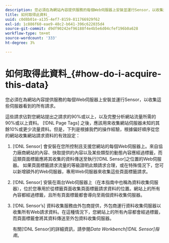 ```yaml
---
description: 您必須在為網站內容提供服務的每個Web伺服器上安裝並運行Sensor，以收集這些伺服器看到的所有請求。
title: 如何取得此資料_
uuid: c0d8b01e-a135-4ef7-8159-811766929f62
exl-id: 1c886f60-eae9-48c2-b641-396c622035d4
source-git-commit: d9df90242ef96188f4e4b5e6d04cfef196b0a628
workflow-type: tm+mt
source-wordcount: '333'
ht-degree: 3%

---
```


# 如何取得此資料_{#how-do-i-acquire-this-data}

您必須在為網站內容提供服務的每個Web伺服器上安裝並運行Sensor，以收集這些伺服器看到的所有請求。

這些請求佔對您網站提出之請求的90%或以上，以及完整分析網站流量所需的90%或以上資料。 [!DNL Page Tags] 之後，應該用來收集網站伺服器未知的其餘10%或更少流量資料。但是，下列是根據我們的操作經驗，根據偏好順序從您的網站收集網站請求資料的有效設定：

1. [!DNL Sensor] 會安裝在您所控制且支援您網站的每個Web伺服器上。來自協力廠商網站的內容、快取提供的內容以及某些類型的動態內容應經過標籤，而這類頁面標籤應將其收集的資料傳送至執行[!DNL Sensor]之位置的Web伺服器。 如果頁面標籤請求流量的等級證明此類請求合理，或在特殊情況下，您可以新增額外的Web伺服器，專用Web伺服器來收集這些頁面標籤請求。
1. [!DNL Sensor] 安裝在兩台Web伺服器上（在本指南中也稱為資料收集伺服器），位於您專用於從標籤頁面收集頁面標籤請求資料的位置。網站上的所有內容都經過標籤，且所有頁面標籤都會導向至兩個資料收集伺服器。
1. [!DNL Sensor’s] 資料收集服務由外包商提供，外包商運行資料收集伺服器以收集所有Web請求資料。在這種情況下，您網站上的所有內容都會經過標籤，而頁面標籤會將其資料傳送至外包資料收集伺服器。

   有關[!DNL Sensor]的詳細資訊，請參閱&#x200B;*Data Workbench[!DNL Sensor]指南*。

